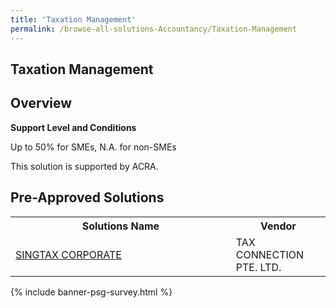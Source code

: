 ```yaml
---
title: 'Taxation Management'
permalink: /browse-all-solutions-Accountancy/Taxation-Management
---
```


## Taxation Management
## Overview

**Support Level and Conditions**

Up to 50% for SMEs, N.A. for non-SMEs

This solution is supported by ACRA.

## Pre-Approved Solutions

<table>
<tr>
<th style='width: auto;'><b>Solutions Name</b></th>
<th style='width: 30%;'><b>Vendor</b></th>
</tr>
<tr>
<td><a href='/productivity-solutions-grant/solutionrepo/201000510H-SINGTAX-CORPORATE-G' target='_blank'>SINGTAX CORPORATE</a><br></td>
<td>TAX CONNECTION PTE. LTD.</td>
</tr>
</table>

{% include banner-psg-survey.html %}
